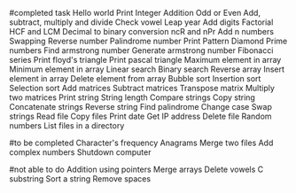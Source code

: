 #completed task
Hello world
Print Integer
Addition
Odd or Even
Add, subtract, multiply and divide
Check vowel
Leap year
Add digits
Factorial
HCF and LCM
Decimal to binary conversion
ncR and nPr
Add n numbers
Swapping
Reverse number
Palindrome number
Print Pattern
Diamond
Prime numbers
Find armstrong number
Generate armstrong number
Fibonacci series
Print floyd's triangle
Print pascal triangle
Maximum element in array
Minimum element in array
Linear search
Binary search
Reverse array
Insert element in array
Delete element from array
Bubble sort
Insertion sort
Selection sort
Add matrices
Subtract matrices
Transpose matrix
Multiply two matrices
Print string
String length
Compare strings
Copy string
Concatenate strings
Reverse string
Find palindrome
Change case
Swap strings
Read file
Copy files
Print date
Get IP address
Delete file
Random numbers
List files in a directory


#to be completed
Character's frequency
Anagrams
Merge two files
Add complex numbers
Shutdown computer


#not able to do 
Addition using pointers
Merge arrays
Delete vowels
C substring
Sort a string
Remove spaces







